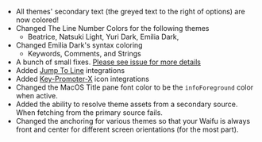 - All themes' secondary text (the greyed text to the right of options) are now colored!
- Changed The Line Number Colors for the following themes
    - Beatrice, Natsuki Light, Yuri Dark, Emilia Dark, 
- Changed Emilia Dark's syntax coloring
    - Keywords, Comments, and Strings
- A bunch of small fixes. [Please see issue for more details](https://github.com/doki-theme/doki-theme-jetbrains/issues/262)
- Added [Jump To Line](https://blog.jetbrains.com/idea/2020/08/jump-to-any-line-while-debugging/) integrations
- Added [Key-Promoter-X](https://plugins.jetbrains.com/plugin/9792-key-promoter-x) icon integrations
- Changed the MacOS Title pane font color to be the `infoForeground` color when active.
- Added the ability to resolve theme assets from a secondary source. 
When fetching from the primary source fails. 
- Changed the anchoring for various themes so that your Waifu is always front and center for different screen orientations (for the most part).

